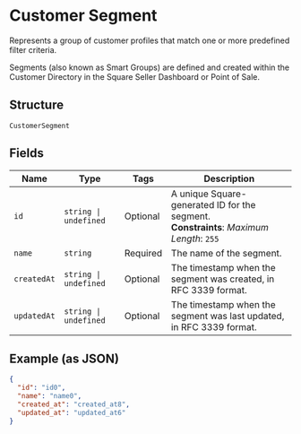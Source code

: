 
# Customer Segment

Represents a group of customer profiles that match one or more predefined filter criteria.

Segments (also known as Smart Groups) are defined and created within the Customer Directory in the
Square Seller Dashboard or Point of Sale.

## Structure

`CustomerSegment`

## Fields

| Name | Type | Tags | Description |
|  --- | --- | --- | --- |
| `id` | `string \| undefined` | Optional | A unique Square-generated ID for the segment.<br/>**Constraints**: *Maximum Length*: `255` |
| `name` | `string` | Required | The name of the segment. |
| `createdAt` | `string \| undefined` | Optional | The timestamp when the segment was created, in RFC 3339 format. |
| `updatedAt` | `string \| undefined` | Optional | The timestamp when the segment was last updated, in RFC 3339 format. |

## Example (as JSON)

```json
{
  "id": "id0",
  "name": "name0",
  "created_at": "created_at8",
  "updated_at": "updated_at6"
}
```

